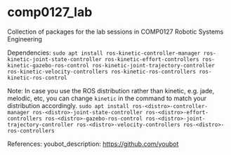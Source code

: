 # comp0127_lab
Collection of packages for the lab sessions in COMP0127 Robotic Systems Engineering


Dependencies:
`sudo apt install ros-kinetic-controller-manager ros-kinetic-joint-state-controller ros-kinetic-effort-controllers ros-kinetic-gazebo-ros-control ros-kinetic-joint-trajectory-controller ros-kinetic-velocity-controllers ros-kinetic-ros-controllers ros-kinetic-ros-control`

Note:
In case you use the ROS distribution rather than kinetic, e.g. jade, melodic, etc, you can change `kinetic` in the command to match your distribution accordingly.
`sudo apt install ros-<distro>-controller-manager ros-<distro>-joint-state-controller ros-<distro>-effort-controllers ros-<distro>-gazebo-ros-control ros-<distro>-joint-trajectory-controller ros-<distro>-velocity-controllers ros-<distro>-ros-controllers`

References:
youbot_description: https://github.com/youbot
